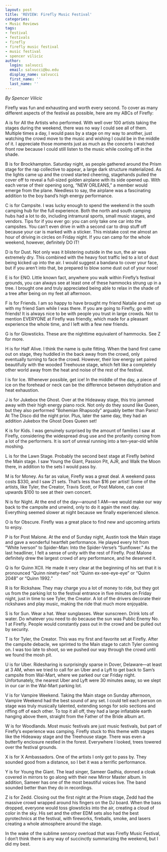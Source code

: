 ```yaml
---
layout: post
title: 'REVIEW: Firefly Music Festival'
categories:
- Music Reviews
tags:
- festival
- festivals
- firefly
- firefly music festival
- music festival
- spencer vilicic
author:
  login: salvucci
  email: salvucci@bu.edu
  display_name: salvucci
  first_name: ''
  last_name: ''
---
```

_By Spencer Vilicic_

Firefly was fun and exhausting and worth every second. To cover as many different aspects of the festival as possible, here are my ABCs of Firefly:

A is for All the Artists who performed. With well over 100 artists taking the stages during the weekend, there was no way I could see all of them. Multiple times a day, I would pass by a stage on my way to another, just watching the crowd move to the music and wishing I could be in the middle of it. I appreciate those moments just as much as the concerts I watched front row because I could still listen to the music while cooling off in the shade.

B is for Brockhampton. Saturday night, as people gathered around the Prism stage for the rap collective to appear, a large dark structure materialized. As the lights came up and the crowd started cheering, stagehands pulled the cover off to reveal a full-sized golden airplane with its side opened up. With each verse of their opening song, “NEW ORLEANS,” a member would emerge from the plane. Needless to say, the airplane was a fascinating addition to the boy band’s high energy performance.

C is for Campsite. I was lucky enough to spend the weekend in the south camping hub for the full experience. Both the north and south camping hubs had a lot to do, including intramural sports, small music stages, and vendors. Tips for if you ever go: you can only take one car into the campsites. You can’t even drive in with a second car to drop stuff off because your car is marked with a sticker. This mistake cost me almost an hour of driving in circles on Friday night. If you can camp for the whole weekend, however, definitely DO IT!

D is for Dust. Not only was it blistering outside in the sun, the air was extremely dry. This combined with the heavy foot traffic led to a lot of dust being kicked up into the air. I would suggest a bandana to cover your face, but if you aren’t into that, be prepared to blow some dust out of your nose!

E is for ENO. Little known fact, anywhere you walk within Firefly’s festival grounds, you can always see at least one of these hammocks strung up in a tree. I brought one and truly appreciated being able to relax in the shade of a tree after being on my feet all afternoon.

F is for Friends. I am so happy to have brought my friend Natalie and met up with my friend Sam while I was there. If you are going to Firefly, go with friends! It is always nice to be with people you trust in large crowds. Not to mention EVERYONE at Firefly was friendly, which made for a pleasant experience the whole time, and I left with a few new friends.

G is for Glowsticks. These are the nighttime equivalent of hammocks. See Z for more.

H is for Half Alive. I think the name is quite fitting. When the band first came out on stage, they huddled in the back away from the crowd, only eventually turning to face the crowd. However, their low energy set paired beautifully with the wooded Treehouse stage, which felt like a completely other world away from the heat and noise of the rest of the festival.

I is for Ice. Whenever possible, get ice! In the middle of the day, a piece of ice on the forehead or neck can be the difference between dehydration and heat exhaustion.

J is for Jukebox the Ghost. Over at the Hideaway stage, this trio jammed away with their high energy piano rock. Not only do they sound like Queen, but they also performed “Bohemian Rhapsody” arguably better than Panic! At The Disco did the night prior. Plus, later the same day, they had an addition Jukebox the Ghost Does Queen set!

K is for Kids. I was genuinely surprised by the amount of families I saw at Firefly, considering the widespread drug use and the profanity coming from a lot of the performers. It is sort of unreal running into a ten-year-old while moshing.

L is for the Lawn Stage. Probably the second best stage at Firefly behind the Main stage. I saw Young the Giant, Passion Pit, AJR, and Walk the Moon there, in addition to the sets I would pass by.

M is for Money. As far as value, Firefly was a great deal. A weekend pass costs $330, and I saw 21 sets. That’s less than $16 per artist! Some of the artists, like Tyler, the Creator, Travis Scott, or Post Malone, can cost upwards $100 to see at their own concert.

N is for Night. At the end of the day—around 1 AM—we would make our way back to the campsite and unwind, only to do it again the next day. Everything seemed slower at night because we finally experienced silence.

O is for Obscure. Firefly was a great place to find new and upcoming artists to enjoy.

P is for Post Malone. At the end of Sunday night, Austin took the Main stage and gave a wonderful heartfelt performance. He played every hit from “White Iverson” to Spider-Man: Into the Spider-Verse’s “Sunflower.” As the last headliner, I felt a sense of unity with the rest of Firefly. Post Malone definitely drew the largest crowd of any performance, and he deserved it.

Q is for Quinn XCII. He made it very clear at the beginning of his set that it is pronounced “Quinn ninety-two” not “Quinn ex-see-eye-eye” or “Quinn 2048” or “Quinn 1992.”

R is for Rickshaw. They may charge you a lot of money to ride, but they got us from the parking lot to the festival entrance in five minutes on Friday night, just in time to see Tyler, the Creator. A lot of the drivers decorate their rickshaws and play music, making the ride that much more enjoyable.

S is for Sun. Wear a hat. Wear sunglasses. Wear sunscreen. Drink lots of water. Do whatever you need to do because the sun was Public Enemy No. 1 at Firefly. People would constantly pass out in the crowd and be pulled out by security.

T is for Tyler, the Creator. This was my first and favorite set at Firefly. After the campsite debacle, we sprinted to the Main stage to catch Tyler coming on. I was too late to shoot, so we pushed our way through the crowd until we found the mosh pit.

U is for Uber. Ridesharing is surprisingly sparse in Dover, Delaware—at least at 3 AM, when we tried to call for an Uber and a Lyft to get back to Sam’s campsite from Wal-Mart, where we parked our car Friday night. Unfortunately, the nearest Uber and Lyft were 30 minutes away, so we slept in our car in the Wal-Mart parking lot.

V is for Vampire Weekend. Taking the Main stage on Sunday afternoon, Vampire Weekend had the best sound of any set. I could tell each person on stage was truly musically talented, extending songs for solo sections and riffing off of each other. To top it all off, they had a large inflatable earth hanging above them, straight from the Father of the Bride album art.

W is for Woodlands. Most music festivals are just music festivals, but part of Firefly’s experience was camping. Firefly stuck to this theme with stages like the Hideaway stage and the Treehouse stage. There was even a butterfly enclosure nestled in the forest. Everywhere I looked, trees towered over the festival grounds.

X is for X Ambassadors. One of the artists I only got to pass by. They sounded good from a distance, so I bet it was a terrific performance.

Y is for Young the Giant. The lead singer, Sameer Gadhia, donned a cloak covered in mirrors to go along with their new Mirror Master album. In addition, Sameer has one of the most beautiful voices live. The band sounded better than they do in recordings.

Z is for Zedd. Closing out the first night at the Prism stage, Zedd had the massive crowd wrapped around his fingers on the DJ board. When the bass dropped, everyone would toss glowsticks into the air, creating a cloud of color in the sky. His set and the other EDM sets also had the best pyrotechnics at the festival, with fireworks, fireballs, smoke, and lasers creating a whole atmosphere around the stage.

In the wake of the sublime sensory overload that was Firefly Music Festival, I don’t think there is any way of succinctly summarizing the weekend, but I did my best.